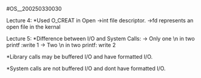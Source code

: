 #OS__200250330030

Lecture 4:
*Used O_CREAT in Open
    ->int file descriptor.
    ->fd represents an open file in the kernal

    
Lecture 5:
*Difference between I/O and System Calls:
    -> Only one \n in two printf :write 1
    -> Two \n in two printf: write 2

*Library calls may be buffered I/O and   have formatted I/O.

*System calls are not buffered I/O and dont have formatted I/O.


